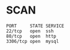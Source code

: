 
# SCAN
```
PORT     STATE SERVICE
22/tcp   open  ssh
80/tcp   open  http
3306/tcp open  mysql
```

